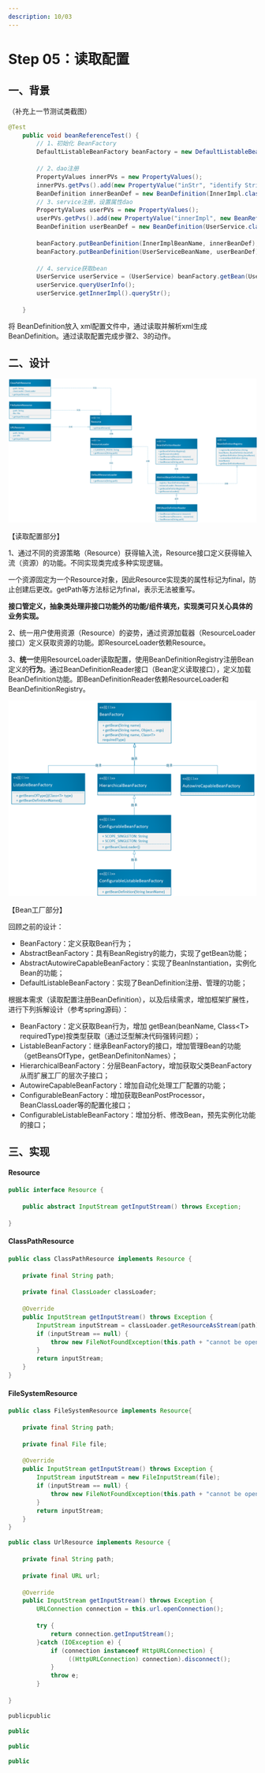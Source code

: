 ```yaml
---
description: 10/03
---
```

# Step 05：读取配置

## 一、背景

（补充上一节测试类截图）

```java
@Test
    public void beanReferenceTest() {
        // 1、初始化 BeanFactory
        DefaultListableBeanFactory beanFactory = new DefaultListableBeanFactory();

        // 2、dao注册
        PropertyValues innerPVs = new PropertyValues();
        innerPVs.getPvs().add(new PropertyValue("inStr", "identify String"));
        BeanDefinition innerBeanDef = new BeanDefinition(InnerImpl.class, innerPVs);
        // 3、service注册，设置属性dao
        PropertyValues userPVs = new PropertyValues();
        userPVs.getPvs().add(new PropertyValue("innerImpl", new BeanReference(InnerImplBeanName)));
        BeanDefinition userBeanDef = new BeanDefinition(UserService.class, userPVs);

        beanFactory.putBeanDefinition(InnerImplBeanName, innerBeanDef);
        beanFactory.putBeanDefinition(UserServiceBeanName, userBeanDef);

        // 4、service获取bean
        UserService userService = (UserService) beanFactory.getBean(UserServiceBeanName);
        userService.queryUserInfo();
        userService.getInnerImpl().queryStr();

    }
```

将 BeanDefinition放入 xml配置文件中，通过读取并解析xml生成 BeanDefinition。通过读取配置完成步骤2、3的动作。



## 二、设计

![读取配置相关UML图](../.gitbook/assets/step05-du-qu-pei-zhi-resource-xiang-guan-.png)

【读取配置部分】

1、通过不同的资源策略（Resource）获得输入流，Resource接口定义获得输入流（资源）的功能。不同实现类完成多种实现逻辑。

一个资源固定为一个Resource对象，因此Resource实现类的属性标记为final，防止创建后更改。getPath等方法标记为final，表示无法被重写。

**接口管定义，抽象类处理非接口功能外的功能/组件填充，实现类可只关心具体的业务实现。**

2、统一用户使用资源（Resource）的姿势，通过资源加载器（ResourceLoader接口）定义获取资源的功能。即ResourceLoader依赖Resource。

3、**统一**使用ResourceLoader读取配置，使用BeanDefinitionRegistry注册Bean定义的**行为**。通过BeanDefinitionReader接口（Bean定义读取接口），定义加载BeanDefinition功能。即BeanDefinitionReader依赖ResourceLoader和BeanDefinitionRegistry。

![BeanFactory接口扩展UML图](../.gitbook/assets/step05-du-qu-pei-zhi-beanfactory-kuo-zhan-.png)

【Bean工厂部分】

回顾之前的设计：

* BeanFactory：定义获取Bean行为；
* AbstractBeanFactory：具有BeanRegistry的能力，实现了getBean功能；
* AbstractAutowireCapableBeanFactory：实现了BeanInstantiation，实例化Bean的功能；
* DefaultListableBeanFactory：实现了BeanDefinition注册、管理的功能；

根据本需求（读取配置注册BeanDefinition），以及后续需求，增加框架扩展性，进行下列拆解设计（参考spring源码）：

* BeanFactory：定义获取Bean行为，增加 getBean(beanName, Class\<T> requiredType)按类型获取（通过泛型解决代码强转问题）；
* ListableBeanFactory：继承BeanFactory的接口，增加管理Bean的功能（getBeansOfType，getBeanDefinitonNames）；
* HierarchicalBeanFactory：分层BeanFactory，增加获取父类BeanFactory从而扩展工厂的层次子接口；
* AutowireCapableBeanFactory：增加自动化处理工厂配置的功能；
* ConfigurableBeanFactory：增加获取BeanPostProcessor，BeanClassLoader等的配置化接口；
* ConfigurableListableBeanFactory：增加分析、修改Bean，预先实例化功能的接口；

## 三、实现

#### Resource

```java
public interface Resource {

    public abstract InputStream getInputStream() throws Exception;

}
```

#### ClassPathResource

```java
public class ClassPathResource implements Resource {

    private final String path;

    private final ClassLoader classLoader;

    @Override
    public InputStream getInputStream() throws Exception {
        InputStream inputStream = classLoader.getResourceAsStream(path);
        if (inputStream == null) {
            throw new FileNotFoundException(this.path + "cannot be opened because file not found");
        }
        return inputStream;
    }
}
```

#### FileSystemResource

```java
public class FileSystemResource implements Resource{

    private final String path;

    private final File file;

    @Override
    public InputStream getInputStream() throws Exception {
        InputStream inputStream = new FileInputStream(file);
        if (inputStream == null) {
            throw new FileNotFoundException(this.path + "cannot be opened because file not found");
        }
        return inputStream;
    }
}
```



```java
public class UrlResource implements Resource {

    private final String path;

    private final URL url;

    @Override
    public InputStream getInputStream() throws Exception {
        URLConnection connection = this.url.openConnection();

        try {
            return connection.getInputStream();
        }catch (IOException e) {
            if (connection instanceof HttpURLConnection) {
                 ((HttpURLConnection) connection).disconnect();
            }
            throw e;
        }

}
```



```java
publicpublic

```



```java
public
```



```java
public
```



```java
public
```

